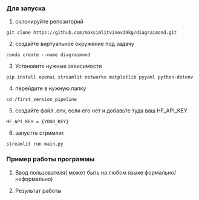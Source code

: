 ### Для запуска 

1) склонируйте репозиторий
```
git clone https://github.com/maksimlitvinov39kg/diagraimond.git
```
2) создайте виртуальное окружение под задачу
```
conda create --name diagraimond
```
3) Установите нужные зависимости

``` 
pip install openai streamlit networkx matplotlib pyyaml python-dotenv
```
4) перейдите в нужную папку
```
cd /first_version_pipeline
```
5) создайте файл .env, если его нет и добавьте туда ваш HF_API_KEY

``` 
HF_API_KEY = {YOUR_KEY}
```

6) запустте стримлит
```
streamlit run main.py
```

### Пример работы программы 
1) Ввод пользователя( может быть на любом языке формально/неформально)
[](./assets/fvp1.png)

2) Результат работы 

[](./assets/fvp.png)
